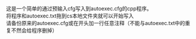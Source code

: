 这是一个简单的通过预输入cfg写入到autoexec.cfg的cpp程序。  
将程序和autoexec.txt拖到cs本地文件夹就可以开始写入  
请备份原来的autoexec.cfg或在开头加一行任意注释（不能与autoexec.txt中的重复不然会给程序删掉）